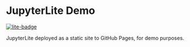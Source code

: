 # JupyterLite Demo

[![lite-badge](https://jupyterlite.rtfd.io/en/latest/_static/badge.svg)](https://cesenialex.github.io/EEEN30131Lite/lab/index.html)

JupyterLite deployed as a static site to GitHub Pages, for demo purposes.
